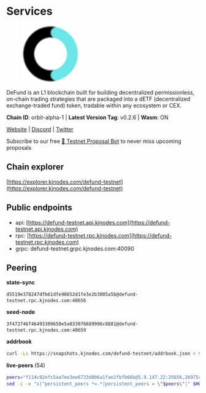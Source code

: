 # Services

<figure><img src="https://raw.githubusercontent.com/kj89/cosmos-images/main/logos/defund.png" width="150" alt=""><figcaption></figcaption></figure>

DeFund is an L1 blockchain built for building decentralized permissionless,  on-chain trading strategies that are packaged into a dETF (decentralized  exchange-traded fund) token, tradable within any ecosystem or CEX.

**Chain ID**: orbit-alpha-1 | **Latest Version Tag**: v0.2.6 | **Wasm**: ON

[Website](https://www.defund.app) | [Discord](https://discord.gg/FV26pRPZ3P) | [Twitter](https://twitter.com/defund_finance)



Subscribe to our free [🤖 Testnet Proposal Bot](https://t.me/kjnodes_testnet_proposal_bot) to never miss upcoming proposals


## Chain explorer
[https://explorer.kjnodes.com/defund-testnet](https://explorer.kjnodes.com/defund-testnet)

## Public endpoints

* api: [https://defund-testnet.api.kjnodes.com](https://defund-testnet.api.kjnodes.com)
* rpc: [https://defund-testnet.rpc.kjnodes.com](https://defund-testnet.rpc.kjnodes.com)
* grpc: defund-testnet.grpc.kjnodes.com:40090

## Peering

**state-sync**

```text
d5519e378247dfb61dfe90652d1fe3e2b3005a5b@defund-testnet.rpc.kjnodes.com:40656
```

**seed-node**

```text
3f472746f46493309650e5a033076689996c8881@defund-testnet.rpc.kjnodes.com:40659
```

**addrbook**
```bash
curl -Ls https://snapshots.kjnodes.com/defund-testnet/addrbook.json > $HOME/.defund/config/addrbook.json
```

**live-peers** (54)
```bash
peers="f114c02efc5aa7ee3ee6733d806a1fae2fbfb66b@5.9.147.22:25656,26975c5bb7dc42463cc6361ea3c75f325e801917@85.10.197.4:40656,e0ab16d47276dee411fc01abc86c787d95ef6aba@65.109.111.204:29656,6b94a3f12d8e694c3a735078e0cfa2b27940012a@95.214.55.62:26656,854cfaf6fd4de846fd020fbd7d0b5364c6fb9c58@65.21.95.46:27656,2a04826aadf6bc60770e01e9548fc20798ce9132@65.109.94.250:26656,d5519e378247dfb61dfe90652d1fe3e2b3005a5b@65.109.68.190:40656,126524e1a563d9e7082de4fea61aac69a724760f@188.34.182.100:40656,cf61d5575997b6a67ecc71738a8c3516ce2576c4@144.91.93.32:30656,b6765916c2b23c9421a5b46cd7942e31c85e2425@167.235.211.147:26656,a56c51d7a130f33ffa2965a60bee938e7a60c01f@142.132.158.4:10656,5a3e8478405460c847354dc3ab84437b51b2e50b@93.185.166.71:26656,a9aff684ebbbc00d0b92e5efea6ebb0e327d3c52@65.108.81.12:40656,126c3915b5fa104126dc6a8248d05aa65830aec4@65.109.94.225:27656,f8093378e2e5e8fc313f9285e96e70a11e4b58d5@141.94.73.39:45656,6f2a7f58d0fd205582445d2113c419f91b42dd4a@86.48.25.249:26656,fa3b9aa4309d5e473040e71bca3fbd93f85bb842@65.108.110.23:40656,2dbf17b447b86f551460a9b131550e9c1aedabfe@89.22.231.244:26656,3f59d0d29b39757c2167e637738c829c190aaca7@38.242.138.236:40656,1d66e6a665d458219c2c3b83b51075154aed9055@65.109.171.194:26656,fb0a1be28326cb1ca18f9014a622a1b967670969@148.251.43.226:56656,a3ede88696b2b5f752129889b84b9292a168133a@142.132.152.46:21656,31b49e981e804cac50a092468e746e496740153e@65.109.84.254:26656,e57aeaca61ee6f34550fd544a7d9243606b80df9@148.251.11.99:17656,b221ca8b1f87320016657fc1d741dd876262a786@213.239.207.175:26631,543480a7a6fef2555f540039e487543b90a3a7ca@95.214.53.187:16656,93b77ba55a7b9f2e419b14e680a062e48c8fbf65@95.217.224.252:26656,61961d2ee5c499559f1dc4cbf429b6c6c8176467@213.133.100.172:27322,93153d3b1e9178f44bbbddf809a8cf7177715c03@37.221.71.67:45656,a7b994091cbabf6317314714c96149a32e4a077b@86.48.3.14:26656,da81aefc4d073f57d617c74c34a2fb2b68106dfa@37.157.255.110:35656,6e056fb7cfa708298917036304ea98e5278eb903@145.239.143.76:26656,cd3b0c2a3c5c7ae0f8f87a7d2346961698571219@65.108.14.216:27656,6d96e0bc2850a2d21902861c700e4b225b150f5b@65.108.98.41:40656,5c2a752c9b1952dbed075c56c600c3a79b58c395@146.59.47.207:26836,bd1c8234dedaf0d456e2eda789a9c2aab988ec1f@194.233.73.34:40656,982dfaf69f4d2fdc58fe863211669dea3a90e497@95.216.100.241:40656,4e31497509557b7082a674185e0b45a243dcea80@142.132.202.86:17001,149363085e1ea7b9687b7a20dd8e4847d56ba22f@65.21.121.101:26656,308434bd58be5121d706332687bb839c3899ad20@65.109.92.148:60556,ded2aa043bd924c1f36151ab749b59b5749037a3@65.21.203.204:26656,7e0f4ca31c8e5a06bbfd1afa65bd28b10b21ab75@91.200.42.23:26756,8d93f2d39c90a7ca9a7e76da0643d17b9485e8a4@154.12.238.226:40656,88668b1252b6a1fe449f3d26ea8e761e75091863@154.53.55.91:30656,5a173cbd537b8f75063b2db51131fa906236376e@65.109.93.152:32656,da7e109ceb4376c812267062fddf98f01ec834df@40.83.10.226:26656,6a59b532c23ba28e26531389b79a7fbb23bcb94b@65.109.85.170:33656,00ddc480c7373130e1086c54173ce2bc5e0e2d45@185.190.140.81:26656,feeb3aced0d2d1d98e0958679e259a0e4c9dcba4@65.21.180.167:26656,fd40c978275ceb1e0f9a81a7f40b3ec5f8b7b544@95.217.114.220:40656,dd21f9f7d9559653f3713ab32893a025c1075d28@65.108.234.26:27656,f9fcb1705d112b357fa498bb0711e2f4953d3f88@85.10.202.135:40656,73657fd476a5a21f74e2f9d61ddc24709035b9c2@65.108.209.237:40656,0e191c0d1fed5e6745bee750309a9730beacd667@178.239.197.171:26656"
sed -i -e "s|^persistent_peers *=.*|persistent_peers = \"$peers\"|" $HOME/.defund/config/config.toml
```
